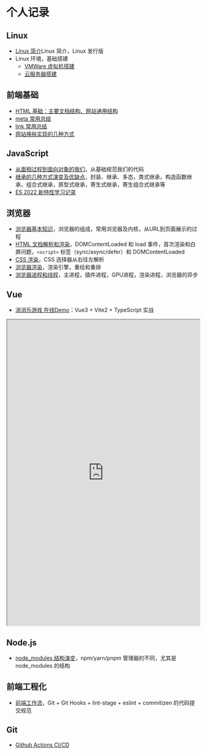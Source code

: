 # 个人记录

## Linux

- [Linux 简介](!./../../basic/Linux/start/intro.md)Linux 简介，Linux 发行版
- Linux 环境，基础搭建
  - [VMWare 虚拟机搭建](!./../../basic/Linux/env/vmware.md)
  - [云服务器搭建](!./../../basic/Linux/env/cloudserver.md)

## 前端基础

- [HTML 基础：主要文档结构、网站通用结构](!./../HTML/start.md)
- [meta 常用总结](!./../HTML/metaAll.md)
- [link 常用总结](!./../HTML/linkAll.md)
- [网站换肤实现的几种方式](!./../CSS/application/style.md)

## JavaScript

- [从面相过程到面向对象的我们](!./../JavaScript/designPatterns/basic.md)，从基础规范我们的代码
- [继承的几种方式演变及优缺点](!./../JavaScript/designPatterns/oop.md)，封装、继承、多态，类式继承，构造函数继承，组合式继承，原型式继承，寄生式继承，寄生组合式继承等
- [ES 2022 新特性学习记录](!./../ES6/es2022.md)

## 浏览器

- [浏览器基本知识](!./../Browser/start.md)，浏览器的组成，常用浏览器及内核，从URL到页面展示的过程
- [HTML 文档解析和渲染](!./../Browser/htmlRender.md)，DOMContentLoaded 和 load 事件，首次渲染和白屏问题，`<script>` 标签（sync/async/defer）和 DOMContentLoaded
- [CSS 渲染](!./../Browser/cssRender.md)，CSS 选择器从右往左解析
- [浏览器渲染](!./../Browser/render.md)，渲染引擎，重绘和重排
- [浏览器进程和线程](!./../Browser/thread.md)，主进程，插件进程，GPU进程，渲染进程，浏览器的异步

## Vue

- [消消乐游戏 在线Demo](http://wangzhijie.top/xxl/)：Vue3 + Vite2 + TypeScript 实战
<iframe src="http://wangzhijie.top/xxl/" style="width: 100%;height: 800px;"></iframe>

## Node.js

- [node_modules 结构演变](!./../Node/package/nodeModules.md)，npm/yarn/pnpm 管理器的不同，尤其是 node_modules 的结构

## 前端工程化

- [前端工作流](!./../Project/workflow.md)，Git + Git Hooks + lint-stage + eslint + commitizen 的代码提交规范


## Git

- [Github Actions CI/CD](./../common/Git/github/actions.md)